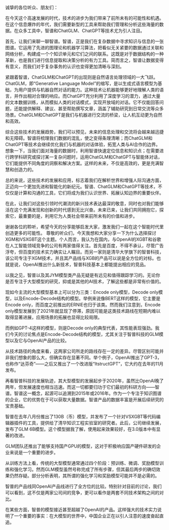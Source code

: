 诚挚的各位听众、朋友们：

在今天这个高速发展的时代，技术的进步为我们带来了前所未有的可能性和机遇。在这个信息爆炸的年代，我们需要新型的工具来帮助我们管理和分析这些海量的数据。在众多工具中，智谱和ChatGLM、ChatGPT等技术尤为引人注目。

首先，让我们来聊一聊智谱。智谱，正是我们在复杂数据中寻求知识与信息的一张图谱。它运用了先进的图理论和机器学习算法，把看似无关紧要的数据通过关联和网络分析，构建成一个个知识单元和它们之间的联系。这既是对于数据结构的一种革新，也是我们进行信息提取和决策分析的有力工具。简而言之，智谱让数据变得有意义，而我们对于复杂事务的认识也变得更加清晰与深刻。

紧跟着智谱，ChatGLM和ChatGPT的出现则是自然语言处理领域的一大飞跃。ChatGLM，即“Generative Language Model”的缩写，是以生成式语言模型为基础，为用户提供与机器自然对话的能力。这种技术让机器能够更好地理解人类的语言，并作出相对合理的响应。而ChatGPT充分利用了深度学习的潜力，通过大量的文本数据训练，从而模拟人类的对话模式，实现开放域的对话。它不仅能回答问题，还能提供解释、建议、甚至帮助撰写文章，涵盖了辅助研究到日常交流等众多场景。ChatGLM和ChatGPT是我们与机器进行交流的桥梁，让人机互动更为自然和高效。

综合这些技术的发展趋势，我们可以预见，未来的信息处理和交流将会越来越迅捷和无障碍。智谱将梳理我们数据的混乱，使之变得条理清晰；而ChatGLM和ChatGPT等技术会继续优化我们与机器的对话体验，拓宽人类与AI合作的边界。想象一下，当我们面对海量的数据时，利用智谱快速定位信息和知识点；在需要进行跨学科研究或探讨某一复杂问题时，运用ChatGLM和ChatGPT与智能体对话，它们能提供不同角度的洞察和解决方案。这样的未来，不仅是高效的，更是充满智慧和创造力的。

总的来说，这些技术的发展和应用，标志着我们在解析世界和增强人际沟通方面，正迈向一个更加先进和智能化的新纪元。智谱、ChatGLM和ChatGPT等技术，不仅仅是计算和沟通的工具，它们将成为我们认识世界、拓展认知边界的重要伙伴。

在此，让我们对这些引领时代潮流的新兴技术表达最深的敬意，同时也对我们能够活在这个充满发现和创新的时代感到无比兴奋。未来已来，让我们共同拥抱它，探索它，最重要的是，利用它为人类社会带来前所未有的价值和进步。

谢谢各位的聆听，希望今天的分享能够启发大家，激发我们一起在这个智能时代里创造更多的可能性。
尊敬的听众们，今天我想和大家分享一下为什么选择探讨XGM和VSXGBT这个主题。个人而言，我认为在国内，与OpenAI的XGBT和谷歌在人工智能领域竞争的公司有两家值得关注。首先是百度，不得不承认，尽管广告浮夸，但百度的技术实力确实让人瞩目。而另一家则是清华大学旗下的智普科技，该公司专注于XGM技术，并且其产品线与XGB的产品可以说是全方位的对标。也就是说，OpenAI推出什么新技术，智普科技基本上都能提出相应的竞品。

以我之见，智普以及其JYM模型类产品无疑是有远见和值得跟踪学习的。无论你是否专注于大型模型的研究，抑或是其他的AI技术，了解这些都是非常有价值的。

现如今主流的大型模型基本上可以分为三类：Encode only模型，Decode only模型，以及Encode-Decode结构的模型。举例来说像BERT这样的模型，它主要是Encode only，而百度之前推出的ERNIE也归于该类。然而我们注意到，Encode only模型发展到了2021年就显现了停滞，原因可能是这类技术路线在短期内难以取得显著进展，应用场景的拓展也显得比较局限。

而例如GPT-4这样的模型，则是Decode only的典型代表，其性能表现强劲。我们今天的讨论焦点是Encode-Decode结构的模型，尤其关注于智普科技的GLM模型以及它与OpenAI产品的比较。

从技术路径的角度来看，这两家公司所走的路线存在一定的差异。尽管区别可能并非我们想象的那么大，但确实存在显著不同。举个例子，OpenAI推出了GPT-3，也称作“达芬奇”——之后又推出了一个改进版“ItstructGPT”，它大约在去年的11月发布。

再看智普科技的发展轨迹，其大型模型的发展起步于2020年，虽然比OpenAI晚了两年，但发展速度也相当迅速。而这一切都要归功于它们最初的科研方向——智谱。智谱这一概念，起源可以追溯到2015年或2016年。作为一个专注于知识图谱的企业，它的优势在于可以获取大量数据。智谱产品的数据丰富是开展后续研究的宝贵基础。

智普在去年八月份推出了130B（币）模型，并发布了一个针对VSXGBT等代码编辑器插件的工具，提供给了清华知识工程实验室的研究者。此后，公司继续发展，发布了GLM 6B模型。这个模型据我了解，使用起来效果较好，在3.0版本中有显著的改进。

GLM团队还推出了能够支持国产GPU的模型，这对于积极响应国产硬件研发的企业来说是一个重要的进步。

从训练方法上看，传统的大型模型通常通过四个阶段：预训练、微调、奖励模型训练和强化学习。然而GLM模型虽然号称完成了所有步骤，但其最后两步的确切效果仍然存疑。部分分析表明，其所谓的强化学习和奖励模型可能并不是必需的。

智普的产品线同OpenAI产品线进行了全方位的比较。特别针对目前的讨论，我们可以看到，这不仅是两家公司间的竞争，更可以看作是两套不同技术架构之间的对比。

在某些方面，智普的模型接近甚至超越了OpenAI的产品。这样强大的技术实力说明了一个重要的事实：在大模型的世界中，中国企业正在以引人注意的速度奋起直追。
